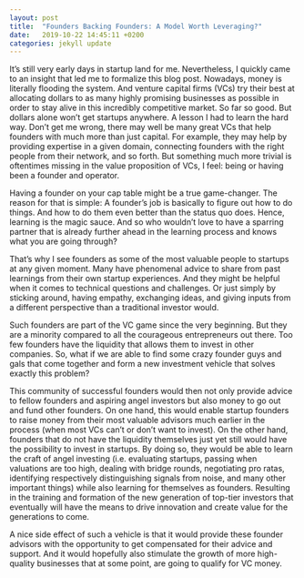 ```yaml
---
layout: post
title:  "Founders Backing Founders: A Model Worth Leveraging?"
date:   2019-10-22 14:45:11 +0200
categories: jekyll update
---
```


It’s still very early days in startup land for me. Nevertheless, I quickly came to an insight that led me to formalize this blog post.
Nowadays, money is literally flooding the system. And venture capital firms (VCs) try their best at allocating dollars to as many highly promising businesses as possible in order to stay alive in this incredibly competitive market. So far so good. But dollars alone won’t get startups anywhere. A lesson I had to learn the hard way. Don’t get me wrong, there may well be many great VCs that help founders with much more than just capital. For example, they may help by providing expertise in a given domain, connecting founders with the right people from their network, and so forth. But something much more trivial is oftentimes missing in the value proposition of VCs, I feel: being or having been a founder and operator.

Having a founder on your cap table might be a true game-changer. The reason for that is simple: A founder’s job is basically to figure out how to do things. And how to do them even better than the status quo does. Hence, learning is the magic sauce. And so who wouldn’t love to have a sparring partner that is already further ahead in the learning process and knows what you are going through?

That’s why I see founders as some of the most valuable people to startups at any given moment. Many have phenomenal advice to share from past learnings from their own startup experiences. And they might be helpful when it comes to technical questions and challenges. Or just simply by sticking around, having empathy, exchanging ideas, and giving inputs from a different perspective than a traditional investor would.

Such founders are part of the VC game since the very beginning. But they are a minority compared to all the courageous entrepreneurs out there. Too few founders have the liquidity that allows them to invest in other companies. So, what if we are able to find some crazy founder guys and gals that come together and form a new investment vehicle that solves exactly this problem?

This community of successful founders would then not only provide advice to fellow founders and aspiring angel investors but also money to go out and fund other founders. On one hand, this would enable startup founders to raise money from their most valuable advisors much earlier in the process (when most VCs can’t or don’t want to invest). On the other hand, founders that do not have the liquidity themselves just yet still would have the possibility to invest in startups. By doing so, they would be able to learn the craft of angel investing (i.e. evaluating startups, passing when valuations are too high, dealing with bridge rounds, negotiating pro ratas, identifying respectively distinguishing signals from noise, and many other important things) while also learning for themselves as founders. Resulting in the training and formation of the new generation of top-tier investors that eventually will have the means to drive innovation and create value for the generations to come.

A nice side effect of such a vehicle is that it would provide these founder advisors with the opportunity to get compensated for their advice and support. And it would hopefully also stimulate the growth of more high-quality businesses that at some point, are going to qualify for VC money.
